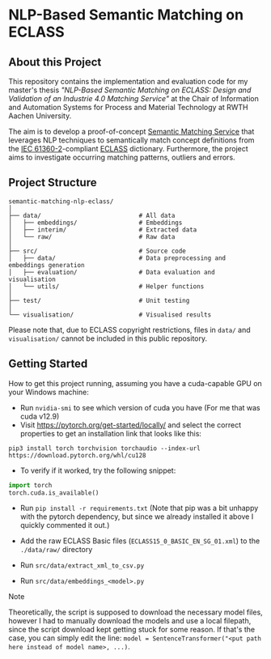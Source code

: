 # NLP-Based Semantic Matching on ECLASS

## About this Project 

This repository contains the implementation and evaluation code for my master's thesis _"NLP-Based Semantic Matching on ECLASS: Design and Validation of an Industrie 4.0 Matching Service"_ at the Chair of Information and Automation Systems for Process and Material Technology at RWTH Aachen University.

The aim is to develop a proof-of-concept [Semantic Matching Service](https://github.com/s-heppner/python-semantic-matcher) that leverages NLP techniques to semantically match concept definitions from the [IEC 61360-2](https://webstore.iec.ch/en/publication/5381)-compliant [ECLASS](https://eclass.eu/en/eclass-standard/introduction) dictionary. Furthermore, the project aims to investigate occurring matching patterns, outliers and errors.

## Project Structure

```
semantic-matching-nlp-eclass/
│
├── data/                           # All data
│   ├── embeddings/                 # Embeddings
│   ├── interim/                    # Extracted data
│   └── raw/                        # Raw data
│
├── src/                            # Source code
│   ├── data/                       # Data preprocessing and embeddings generation
│   ├── evaluation/                 # Data evaluation and visualisation
│   └── utils/                      # Helper functions
│
├── test/                           # Unit testing
│
└── visualisation/                  # Visualised results
```

Please note that, due to ECLASS copyright restrictions, files in `data/` and `visualisation/` cannot be included in this public repository.

## Getting Started
How to get this project running, assuming you have a cuda-capable GPU on your Windows machine:
- Run `nvidia-smi` to see which version of cuda you have (For me that was cuda v12.9) 
- Visit https://pytorch.org/get-started/locally/ and select the correct properties to get an installation link that looks like this:

```commandline
pip3 install torch torchvision torchaudio --index-url https://download.pytorch.org/whl/cu128
```
- To verify if it worked, try the following snippet:

```python
import torch
torch.cuda.is_available()
```

- Run `pip install -r requirements.txt` (Note that pip was a bit unhappy with the pytorch dependency, but since we already installed it above I quickly commented it out.)

- Add the raw ECLASS Basic files (`ECLASS15_0_BASIC_EN_SG_01.xml`) to the `./data/raw/` directory
- Run `src/data/extract_xml_to_csv.py`
- Run `src/data/embeddings_<model>.py`

>[!note]
> Theoretically, the script is supposed to download the necessary model files, however I had to manually download the models 
> and use a local filepath, since the script download kept getting stuck for some reason.
> If that's the case, you can simply edit the line: `model = SentenceTransformer("<put path here instead of model name>, ...)`.

